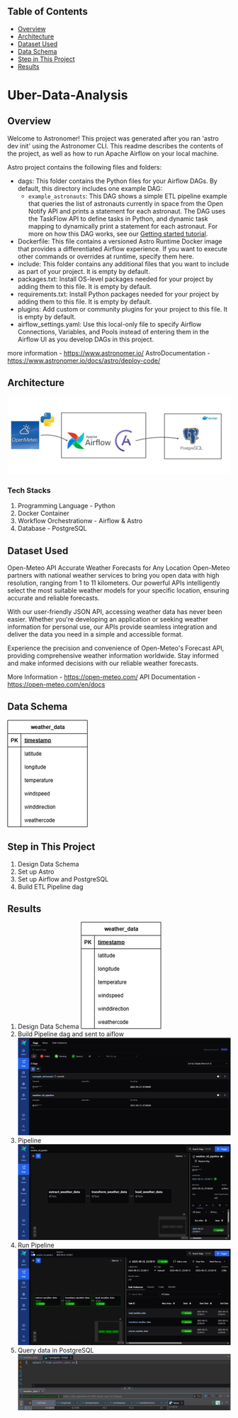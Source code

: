 ## Table of Contents
- [Overview](#overview)
- [Architecture](#architecture)
- [Dataset Used](#dataset-used)
- [Data Schema](#data-schema)
- [Step in This Project](#step-in-this-project)
- [Results](#results)

# Uber-Data-Analysis

## Overview

Welcome to Astronomer! This project was generated after you ran 'astro dev init' using the Astronomer CLI. This readme describes the contents of the project, as well as how to run Apache Airflow on your local machine.

Astro project contains the following files and folders:

- dags: This folder contains the Python files for your Airflow DAGs. By default, this directory includes one example DAG:
    - `example_astronauts`: This DAG shows a simple ETL pipeline example that queries the list of astronauts currently in space from the Open Notify API and prints a statement for each astronaut. The DAG uses the TaskFlow API to define tasks in Python, and dynamic task mapping to dynamically print a statement for each astronaut. For more on how this DAG works, see our [Getting started tutorial](https://www.astronomer.io/docs/learn/get-started-with-airflow).
- Dockerfile: This file contains a versioned Astro Runtime Docker image that provides a differentiated Airflow experience. If you want to execute other commands or overrides at runtime, specify them here.
- include: This folder contains any additional files that you want to include as part of your project. It is empty by default.
- packages.txt: Install OS-level packages needed for your project by adding them to this file. It is empty by default.
- requirements.txt: Install Python packages needed for your project by adding them to this file. It is empty by default.
- plugins: Add custom or community plugins for your project to this file. It is empty by default.
- airflow_settings.yaml: Use this local-only file to specify Airflow Connections, Variables, and Pools instead of entering them in the Airflow UI as you develop DAGs in this project.

more information - https://www.astronomer.io/
AstroDocumentation - https://www.astronomer.io/docs/astro/deploy-code/

## Architecture
![architecture](images/Project%20Architecture.jpg)

### Tech Stacks
1. Programming Language - Python
2. Docker Container
3. Workflow Orchestrationw - Airflow & Astro
4. Database - PostgreSQL

## Dataset Used
Open-Meteo API
Accurate Weather Forecasts for Any Location
Open-Meteo partners with national weather services to bring you open data with high resolution, ranging from 1 to 11 kilometers. Our powerful APIs intelligently select the most suitable weather models for your specific location, ensuring accurate and reliable forecasts.

With our user-friendly JSON API, accessing weather data has never been easier. Whether you're developing an application or seeking weather information for personal use, our APIs provide seamless integration and deliver the data you need in a simple and accessible format.

Experience the precision and convenience of Open-Meteo's Forecast API, providing comprehensive weather information worldwide. Stay informed and make informed decisions with our reliable weather forecasts.

More Information - https://open-meteo.com/
API Documentation - https://open-meteo.com/en/docs

## Data Schema
![schema](images/schema.jpg)

## Step in This Project
1. Design Data Schema
2. Set up Astro 
3. Set up Airflow and PostgreSQL
4. Build ETL Pipeline dag

## Results
1. Design Data Schema
![data schema](images/schema.jpg)
2. Build Pipeline dag and sent to aiflow
![airflow dag](images/Airflow.jpeg)
3. Pipeline 
![pipeline](images/Pipeline.jpeg)
5. Run Pipeline
![run pipeline](images/Run%20Pipeline.jpeg)
6. Query data in PostgreSQL
![query data](images/Query.jpeg)